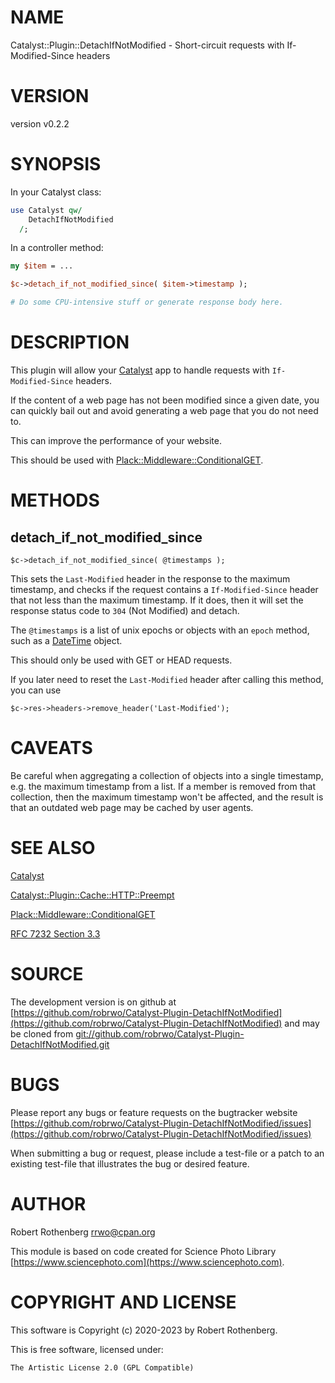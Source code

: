 # NAME

Catalyst::Plugin::DetachIfNotModified - Short-circuit requests with If-Modified-Since headers

# VERSION

version v0.2.2

# SYNOPSIS

In your Catalyst class:

```perl
use Catalyst qw/
    DetachIfNotModified
  /;
```

In a controller method:

```perl
my $item = ...

$c->detach_if_not_modified_since( $item->timestamp );

# Do some CPU-intensive stuff or generate response body here.
```

# DESCRIPTION

This plugin will allow your [Catalyst](https://metacpan.org/pod/Catalyst) app to handle requests with
`If-Modified-Since` headers.

If the content of a web page has not been modified since a given date,
you can quickly bail out and avoid generating a web page that you do
not need to.

This can improve the performance of your website.

This should be used with [Plack::Middleware::ConditionalGET](https://metacpan.org/pod/Plack%3A%3AMiddleware%3A%3AConditionalGET).

# METHODS

## detach\_if\_not\_modified\_since

```
$c->detach_if_not_modified_since( @timestamps );
```

This sets the `Last-Modified` header in the response to the
maximum timestamp, and checks if the request contains a
`If-Modified-Since` header that not less than the maximum timestamp.  If it
does, then it will set the response status code to `304` (Not
Modified) and detach.

The `@timestamps` is a list of unix epochs or objects with an `epoch`
method, such as a [DateTime](https://metacpan.org/pod/DateTime) object.

This should only be used with GET or HEAD requests.

If you later need to reset the `Last-Modified` header after calling
this method, you can use

```
$c->res->headers->remove_header('Last-Modified');
```

# CAVEATS

Be careful when aggregating a collection of objects into a single
timestamp, e.g. the maximum timestamp from a list.  If a member is
removed from that collection, then the maximum timestamp won't be
affected, and the result is that an outdated web page may be cached by
user agents.

# SEE ALSO

[Catalyst](https://metacpan.org/pod/Catalyst)

[Catalyst::Plugin::Cache::HTTP::Preempt](https://metacpan.org/pod/Catalyst%3A%3APlugin%3A%3ACache%3A%3AHTTP%3A%3APreempt)

[Plack::Middleware::ConditionalGET](https://metacpan.org/pod/Plack%3A%3AMiddleware%3A%3AConditionalGET)

[RFC 7232 Section 3.3](https://tools.ietf.org/html/rfc7232#section-3.3)

# SOURCE

The development version is on github at [https://github.com/robrwo/Catalyst-Plugin-DetachIfNotModified](https://github.com/robrwo/Catalyst-Plugin-DetachIfNotModified)
and may be cloned from [git://github.com/robrwo/Catalyst-Plugin-DetachIfNotModified.git](git://github.com/robrwo/Catalyst-Plugin-DetachIfNotModified.git)

# BUGS

Please report any bugs or feature requests on the bugtracker website
[https://github.com/robrwo/Catalyst-Plugin-DetachIfNotModified/issues](https://github.com/robrwo/Catalyst-Plugin-DetachIfNotModified/issues)

When submitting a bug or request, please include a test-file or a
patch to an existing test-file that illustrates the bug or desired
feature.

# AUTHOR

Robert Rothenberg <rrwo@cpan.org>

This module is based on code created for Science Photo Library
[https://www.sciencephoto.com](https://www.sciencephoto.com).

# COPYRIGHT AND LICENSE

This software is Copyright (c) 2020-2023 by Robert Rothenberg.

This is free software, licensed under:

```
The Artistic License 2.0 (GPL Compatible)
```
